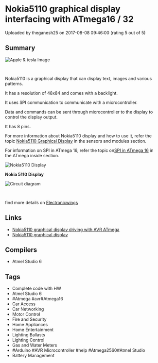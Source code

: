 # Nokia5110 graphical display interfacing with ATmega16 / 32

Uploaded by theganesh25 on 2017-08-08 09:46:00 (rating 5 out of 5)

## Summary

![Apple & tesla Image](http://www.electronicwings.com/images/user_images/images/ATmega_20160622/ATmega_Nokia5110/Apple%20%26%20tesla.jpg)


 


Nokia5110 is a graphical display that can display text, images and various patterns.


It has a resolution of 48x84 and comes with a backlight.


It uses SPI communication to communicate with a microcontroller.


Data and commands can be sent through microcontroller to the display to control the display output.


It has 8 pins.


For more information about Nokia5110 display and how to use it, refer the topic [Nokia5110 Graphical Display](http://electronicwings.com/sensors-modules/nokia5110-graphical-display) in the sensors and modules section.


For information on SPI in ATmega 16, refer the topic on[SPI in ATmega 16](http://electronicwings.com/avr-atmega/avr-atmega16-spi) in the ATmega inside section.


![Nokia5110 Display ](http://www.electronicwings.com/public/images/user_images/images/ATmega_20160622/ATmega_Nokia5110/1_Nokia_5110_LCD.jpg)


**Nokia 5110 Display**


![Circuit diagram](http://www.electronicwings.com/images/user_images/images/ATmega_20160622/ATmega_Nokia5110/Circuit%20diagram.png "Circuit diagram")


 


find more details on [Electronicwings](http://www.electronicwings.com/avr-atmega/nokia5110-graphical-display-interfacing-with-atmega16-32)

## Links

- [Nokia5110 graphical display driving with AVR ATmega](http://www.electronicwings.com/avr-atmega/nokia5110-graphical-display-interfacing-with-atmega16-32)
- [Nokia5110 graphical display](http://electronicwings.com/sensors-modules/nokia5110-graphical-display)

## Compilers

- Atmel Studio 6

## Tags

- Complete code with HW
- Atmel Studio 6
- #Atmega #avr#Atmega16
- Car Access
- Car Networking
- Motor Control
- Fire and Security
- Home Appliances
- Home Entertainment
- Lighting Ballasts
- Lighting Control
- Gas and Water Meters
- #Arduino #AVR Microcontroller #help  #Atmega2560#Atmel Studio
- Battery Management

